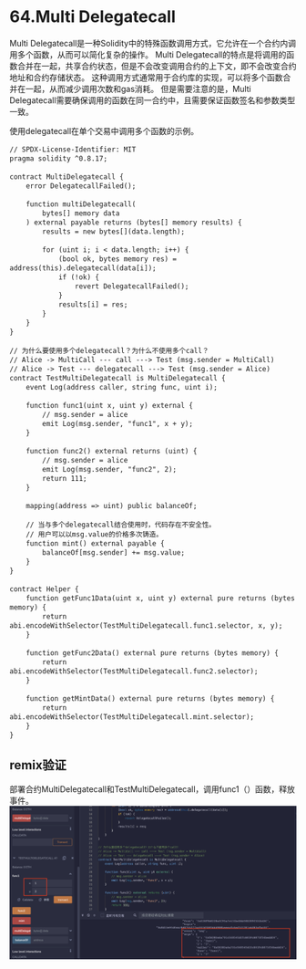 # 64.Multi Delegatecall
Multi Delegatecall是一种Solidity中的特殊函数调用方式，它允许在一个合约内调用多个函数，从而可以简化复杂的操作。
Multi Delegatecall的特点是将调用的函数合并在一起，共享合约状态，但是不会改变调用合约的上下文，即不会改变合约地址和合约存储状态。
这种调用方式通常用于合约库的实现，可以将多个函数合并在一起，从而减少调用次数和gas消耗。
但是需要注意的是，Multi Delegatecall需要确保调用的函数在同一合约中，且需要保证函数签名和参数类型一致。

使用delegatecall在单个交易中调用多个函数的示例。
```solidity
// SPDX-License-Identifier: MIT
pragma solidity ^0.8.17;

contract MultiDelegatecall {
    error DelegatecallFailed();

    function multiDelegatecall(
        bytes[] memory data
    ) external payable returns (bytes[] memory results) {
        results = new bytes[](data.length);

        for (uint i; i < data.length; i++) {
            (bool ok, bytes memory res) = address(this).delegatecall(data[i]);
            if (!ok) {
                revert DelegatecallFailed();
            }
            results[i] = res;
        }
    }
}

// 为什么要使用多个delegatecall？为什么不使用多个call？
// Alice -> MultiCall --- call ---> Test (msg.sender = MultiCall)
// Alice -> Test --- delegatecall ---> Test (msg.sender = Alice)
contract TestMultiDelegatecall is MultiDelegatecall {
    event Log(address caller, string func, uint i);

    function func1(uint x, uint y) external {
        // msg.sender = alice
        emit Log(msg.sender, "func1", x + y);
    }

    function func2() external returns (uint) {
        // msg.sender = alice
        emit Log(msg.sender, "func2", 2);
        return 111;
    }

    mapping(address => uint) public balanceOf;

    // 当与多个delegatecall结合使用时，代码存在不安全性。
    // 用户可以以msg.value的价格多次铸造。
    function mint() external payable {
        balanceOf[msg.sender] += msg.value;
    }
}

contract Helper {
    function getFunc1Data(uint x, uint y) external pure returns (bytes memory) {
        return abi.encodeWithSelector(TestMultiDelegatecall.func1.selector, x, y);
    }

    function getFunc2Data() external pure returns (bytes memory) {
        return abi.encodeWithSelector(TestMultiDelegatecall.func2.selector);
    }

    function getMintData() external pure returns (bytes memory) {
        return abi.encodeWithSelector(TestMultiDelegatecall.mint.selector);
    }
}
```
## remix验证
部署合约MultiDelegatecall和TestMultiDelegatecall，调用func1（）函数，释放事件。
![64-1.png](./img/64-1.png)
